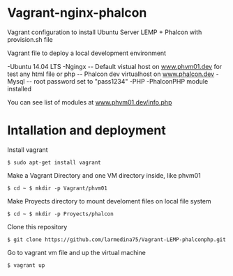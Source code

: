 # Vagrant-nginx-phalcon

Vagrant configuration to install Ubuntu Server LEMP + Phalcon with provision.sh file

Vagrant file to deploy a local development environment

-Ubuntu 14.04 LTS
-Ngingx
  -- Default vistual host on www.phvm01.dev for test any html file or php
  -- Phalcon dev virtualhost on www.phalcon.dev
-Mysql
  -- root password set to "pass1234"
-PHP 
-PhalconPHP module installed

You can see list of modules at www.phvm01.dev/info.php

# Intallation and deployment

Install vagrant

`$ sudo apt-get install vagrant`

Make a Vagrant Directory and one VM directory inside, like phvm01

`$ cd ~
$ mkdir -p Vagrant/phvm01`

Make Proyects directory to mount develoment files on local file system

`$ cd ~
$ mkdir -p Proyects/phalcon`

Clone this repository

`$ git clone https://github.com/larmedina75/Vagrant-LEMP-phalconphp.git`

Go to vagrant vm file and up the virtual machine

`$ vagrant up`